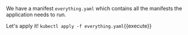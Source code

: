 We have a manifest `everything.yaml` which contains all the manifests the application needs to run.

Let's apply it!
`kubectl apply -f everything.yaml`{{execute}}